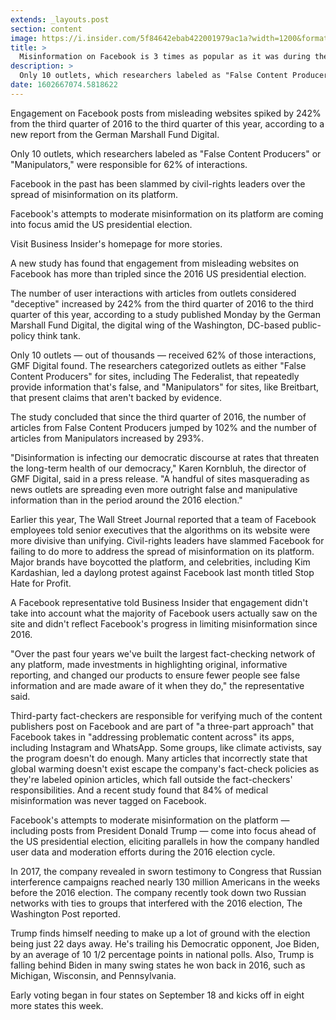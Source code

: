 ```yaml
--- 
extends: _layouts.post 
section: content 
image: https://i.insider.com/5f84642ebab422001979ac1a?width=1200&format=jpeg 
title: > 
  Misinformation on Facebook is 3 times as popular as it was during the 2016 election, new research finds 
description: > 
  Only 10 outlets, which researchers labeled as "False Content Producers" or "Manipulators," were responsible for 62% of interactions.Facebook in the past has been slammed by civil-rights leaders over the spread of misinformation on its platform.A new study has found that engagement from misleading websites on Facebook has more than tripled since the 2016 US presidential election.In 2017, the company revealed in sworn testimony to Congress that Russian interference campaigns reached nearly 130 million Americans in the weeks before the 2016 election.The company recently took down two Russian networks with ties to groups that interfered with the 2016 election, The Washington Post reported. 
date: 1602667074.5818622 
--- 
```

Engagement on Facebook posts from misleading websites spiked by 242% from the third quarter of 2016 to the third quarter of this year, according to a new report from the German Marshall Fund Digital.

Only 10 outlets, which researchers labeled as "False Content Producers" or "Manipulators," were responsible for 62% of interactions.

Facebook in the past has been slammed by civil-rights leaders over the spread of misinformation on its platform.

Facebook's attempts to moderate misinformation on its platform are coming into focus amid the US presidential election.

Visit Business Insider's homepage for more stories.

A new study has found that engagement from misleading websites on Facebook has more than tripled since the 2016 US presidential election.

The number of user interactions with articles from outlets considered "deceptive" increased by 242% from the third quarter of 2016 to the third quarter of this year, according to a study published Monday by the German Marshall Fund Digital, the digital wing of the Washington, DC-based public-policy think tank.

Only 10 outlets — out of thousands — received 62% of those interactions, GMF Digital found. The researchers categorized outlets as either "False Content Producers" for sites, including The Federalist, that repeatedly provide information that's false, and "Manipulators" for sites, like Breitbart, that present claims that aren't backed by evidence.

The study concluded that since the third quarter of 2016, the number of articles from False Content Producers jumped by 102% and the number of articles from Manipulators increased by 293%.

"Disinformation is infecting our democratic discourse at rates that threaten the long-term health of our democracy," Karen Kornbluh, the director of GMF Digital, said in a press release. "A handful of sites masquerading as news outlets are spreading even more outright false and manipulative information than in the period around the 2016 election."

Earlier this year, The Wall Street Journal reported that a team of Facebook employees told senior executives that the algorithms on its website were more divisive than unifying. Civil-rights leaders have slammed Facebook for failing to do more to address the spread of misinformation on its platform. Major brands have boycotted the platform, and celebrities, including Kim Kardashian, led a daylong protest against Facebook last month titled Stop Hate for Profit.

A Facebook representative told Business Insider that engagement didn't take into account what the majority of Facebook users actually saw on the site and didn't reflect Facebook's progress in limiting misinformation since 2016.

"Over the past four years we've built the largest fact-checking network of any platform, made investments in highlighting original, informative reporting, and changed our products to ensure fewer people see false information and are made aware of it when they do," the representative said.

Third-party fact-checkers are responsible for verifying much of the content publishers post on Facebook and are part of "a three-part approach" that Facebook takes in "addressing problematic content across" its apps, including Instagram and WhatsApp. Some groups, like climate activists, say the program doesn't do enough. Many articles that incorrectly state that global warming doesn't exist escape the company's fact-check policies as they're labeled opinion articles, which fall outside the fact-checkers' responsibilities. And a recent study found that 84% of medical misinformation was never tagged on Facebook.

Facebook's attempts to moderate misinformation on the platform — including posts from President Donald Trump — come into focus ahead of the US presidential election, eliciting parallels in how the company handled user data and moderation efforts during the 2016 election cycle.

In 2017, the company revealed in sworn testimony to Congress that Russian interference campaigns reached nearly 130 million Americans in the weeks before the 2016 election. The company recently took down two Russian networks with ties to groups that interfered with the 2016 election, The Washington Post reported.

Trump finds himself needing to make up a lot of ground with the election being just 22 days away. He's trailing his Democratic opponent, Joe Biden, by an average of 10 1/2 percentage points in national polls. Also, Trump is falling behind Biden in many swing states he won back in 2016, such as Michigan, Wisconsin, and Pennsylvania.

Early voting began in four states on September 18 and kicks off in eight more states this week.